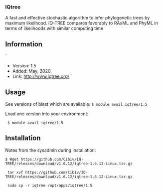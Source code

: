 ### IQtree 
A fast and effective stochastic algorithm to infer phylogenetic trees by maximum likelihood. IQ-TREE compares favorably to RAxML and PhyML in terms of likelihoods with similar computing time 
## Information
`
  * Version: 1.5
  * Added: May, 2020
  * Link: http://www.iqtree.org/
`

## Usage

See versions of blast which are available:
`$ module avail iqtree/1.5`

Load one version into your environment:

` $ module avail iqtree/1.5`

## Installation
Notes from the sysadmin during installation:

```
$ Wget https://github.com/Cibiv/IQ-TREE/releases/download/v1.6.12/iqtree-1.6.12-Linux.tar.gz
 
 tar xvf https://github.com/Cibiv/IQ-TREE/releases/download/v1.6.12/iqtree-1.6.12-Linux.tar.gz
 
 sudo cp -r iqtree /opt/apps/iqtree/1.5 
 ```
